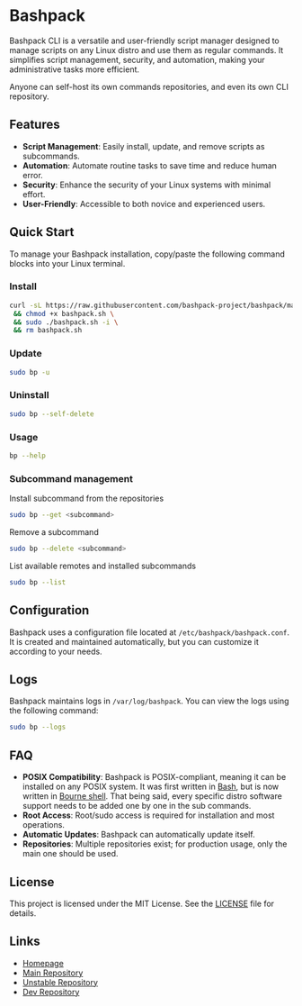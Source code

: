 # Bashpack

Bashpack CLI is a versatile and user-friendly script manager designed to manage scripts on any Linux distro and use them as regular commands. It simplifies script management, security, and automation, making your administrative tasks more efficient.

Anyone can self-host its own commands repositories, and even its own CLI repository.


## Features

- **Script Management**: Easily install, update, and remove scripts as subcommands.
- **Automation**: Automate routine tasks to save time and reduce human error.
- **Security**: Enhance the security of your Linux systems with minimal effort.
- **User-Friendly**: Accessible to both novice and experienced users.


## Quick Start

To manage your Bashpack installation, copy/paste the following command blocks into your Linux terminal.

### Install

```sh
curl -sL https://raw.githubusercontent.com/bashpack-project/bashpack/main/bashpack.sh -o bashpack.sh \
 && chmod +x bashpack.sh \
 && sudo ./bashpack.sh -i \
 && rm bashpack.sh
```

### Update

```sh
sudo bp -u
```

### Uninstall

```sh
sudo bp --self-delete
```

### Usage

```sh
bp --help
```

### Subcommand management

Install subcommand from the repositories
```sh
sudo bp --get <subcommand>
```

Remove a subcommand
```sh
sudo bp --delete <subcommand>
```

List available remotes and installed subcommands 
```sh
sudo bp --list
```

## Configuration

Bashpack uses a configuration file located at `/etc/bashpack/bashpack.conf`. It is created and maintained automatically, but you can customize it according to your needs.

## Logs

Bashpack maintains logs in `/var/log/bashpack`. You can view the logs using the following command:

```sh
sudo bp --logs
```


## FAQ

- **POSIX Compatibility**: Bashpack is POSIX-compliant, meaning it can be installed on any POSIX system. It was first written in [Bash](https://en.wikipedia.org/wiki/Bash_(Unix_shell)), but is now written in [Bourne shell](https://en.wikipedia.org/wiki/Bourne_shell). That being said, every specific distro software support needs to be added one by one in the sub commands.
- **Root Access**: Root/sudo access is required for installation and most operations.
- **Automatic Updates**: Bashpack can automatically update itself.
- **Repositories**: Multiple repositories exist; for production usage, only the main one should be used.


## License

This project is licensed under the MIT License. See the [LICENSE](https://github.com/bashpack-project/bashpack/blob/main/LICENSE.md) file for details.


## Links

- [Homepage](https://bashpack-project.github.io/)
- [Main Repository](https://github.com/bashpack-project/bashpack)
- [Unstable Repository](https://github.com/bashpack-project/bashpack-unstable)
- [Dev Repository](https://github.com/bashpack-project/bashpack-dev)